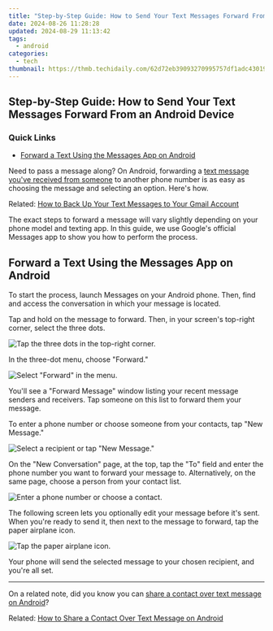 ```yaml
---
title: "Step-by-Step Guide: How to Send Your Text Messages Forward From an Android Device"
date: 2024-08-26 11:28:28
updated: 2024-08-29 11:13:42
tags:
  - android
categories:
  - tech
thumbnail: https://thmb.techidaily.com/62d72eb39093270995757df1adc43019ed0e362b73decee245e264928d768a5a.jpg
---
```


## Step-by-Step Guide: How to Send Your Text Messages Forward From an Android Device

### Quick Links

* [Forward a Text Using the Messages App on Android](https://activate-lock.techidaily.com/effective-ways-to-fix-checkra1n-error-31-on-apple-iphone-xs-by-drfone-ios/)

 Need to pass a message along? On Android, forwarding a [text message you've received from someone](https://youtube-video-recordings.techidaily.com/in-2024-earning-mastery-in-streams-a-comprehensive-review/) to another phone number is as easy as choosing the message and selecting an option. Here's how.

Related: [How to Back Up Your Text Messages to Your Gmail Account](https://youtube-video-recordings.techidaily.com/in-2024-earning-mastery-in-streams-a-comprehensive-review/) 

 The exact steps to forward a message will vary slightly depending on your phone model and texting app. In this guide, we use Google's official Messages app to show you how to perform the process.

##  Forward a Text Using the Messages App on Android

 To start the process, launch Messages on your Android phone. Then, find and access the conversation in which your message is located.

 Tap and hold on the message to forward. Then, in your screen's top-right corner, select the three dots.

![Tap the three dots in the top-right corner.](https://static1.howtogeekimages.com/wordpress/wp-content/uploads/2022/08/1-android-message-menu.png) 

 In the three-dot menu, choose "Forward."

![Select "Forward" in the menu.](https://static1.howtogeekimages.com/wordpress/wp-content/uploads/2022/08/2-android-forward-message.png) 

 You'll see a "Forward Message" window listing your recent message senders and receivers. Tap someone on this list to forward them your message.

 To enter a phone number or choose someone from your contacts, tap "New Message."

![Select a recipient or tap "New Message."](https://static1.howtogeekimages.com/wordpress/wp-content/uploads/2022/08/3-android-choose-message-recipient.png) 

 On the "New Conversation" page, at the top, tap the "To" field and enter the phone number you want to forward your message to. Alternatively, on the same page, choose a person from your contact list.

![Enter a phone number or choose a contact.](https://static1.howtogeekimages.com/wordpress/wp-content/uploads/2022/08/4-android-specify-message-recipient.png) 

 The following screen lets you optionally edit your message before it's sent. When you're ready to send it, then next to the message to forward, tap the paper airplane icon.

![Tap the paper airplane icon.](https://static1.howtogeekimages.com/wordpress/wp-content/uploads/2022/08/5-android-send-forward-message.png) 

 Your phone will send the selected message to your chosen recipient, and you're all set.

---

 On a related note, did you know you can [share a contact over text message on Android](https://youtube-web.techidaily.com/n-2024-unlock-exclusive-youtube-visuals-top-5-tools-reviewed/)?

Related: [How to Share a Contact Over Text Message on Android](https://youtube-web.techidaily.com/n-2024-unlock-exclusive-youtube-visuals-top-5-tools-reviewed/)

<ins class="adsbygoogle"
     style="display:block"
     data-ad-format="autorelaxed"
     data-ad-client="ca-pub-7571918770474297"
     data-ad-slot="1223367746"></ins>



<ins class="adsbygoogle"
     style="display:block"
     data-ad-client="ca-pub-7571918770474297"
     data-ad-slot="8358498916"
     data-ad-format="auto"
     data-full-width-responsive="true"></ins>
